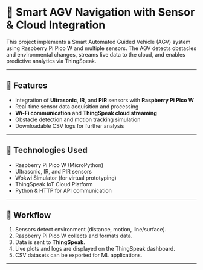 # 🚗 Smart AGV Navigation with Sensor & Cloud Integration

This project implements a Smart Automated Guided Vehicle (AGV) system using Raspberry Pi Pico W and multiple sensors. The AGV detects obstacles and environmental changes, streams live data to the cloud, and enables predictive analytics via ThingSpeak.

---

## 🔧 Features

- Integration of **Ultrasonic**, **IR**, and **PIR** sensors with **Raspberry Pi Pico W**
- Real-time sensor data acquisition and processing
- **Wi-Fi communication** and **ThingSpeak cloud streaming**
- Obstacle detection and motion tracking simulation
- Downloadable CSV logs for further analysis

---

## 🧰 Technologies Used

- Raspberry Pi Pico W (MicroPython)
- Ultrasonic, IR, and PIR sensors
- Wokwi Simulator (for virtual prototyping)
- ThingSpeak IoT Cloud Platform
- Python & HTTP for API communication

---

## 🚀 Workflow

1. Sensors detect environment (distance, motion, line/surface).
2. Raspberry Pi Pico W collects and formats data.
3. Data is sent to **ThingSpeak**.
4. Live plots and logs are displayed on the ThingSpeak dashboard.
5. CSV datasets can be exported for ML applications.

---
